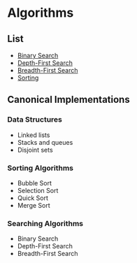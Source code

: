 # Algorithms
## List
* [Binary Search](/binary-search/learn.md)
* [Depth-First Search](/depth-first-search/learn.md)
* [Breadth-First Search](/breadth-first-search/learn.md)
* [Sorting](/sorting/learn.md)


## Canonical Implementations
### Data Structures
* Linked lists
* Stacks and queues
* Disjoint sets

### Sorting Algorithms
* Bubble Sort
* Selection Sort
* Quick Sort
* Merge Sort 

### Searching Algorithms
* Binary Search
* Depth-First Search
* Breadth-First Search
